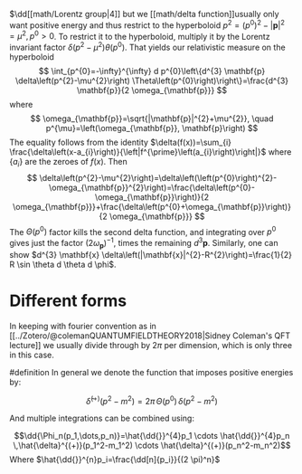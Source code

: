---
---

$\dd[[math/Lorentz group|4]] but we [[math/delta function]]usually only want positive energy and thus restrict to the hyperboloid $p^{2}=\left(p^{0}\right)^{2}-|\mathbf{p}|^{2}=\mu^{2}, p^{0}>0$. To restrict it to the hyperboloid, multiply it by the Lorentz invariant factor $\delta\left(p^{2}-\mu^{2}\right) \theta\left(p^{0}\right)$. That yields our relativistic measure on the hyperboloid
$$
\int_{p^{0}=-\infty}^{\infty} d p^{0}\left\{d^{3} \mathbf{p} \delta\left(p^{2}-\mu^{2}\right) \Theta\left(p^{0}\right)\right\}=\frac{d^{3} \mathbf{p}}{2 \omega_{\mathbf{p}}}
$$
where
$$
\omega_{\mathbf{p}}=\sqrt{|\mathbf{p}|^{2}+\mu^{2}}, \quad p^{\mu}=\left(\omega_{\mathbf{p}}, \mathbf{p}\right)
$$
The equality follows from the identity $\delta(f(x))=\sum_{i} \frac{\delta\left(x-a_{i}\right)}{\left|f^{\prime}\left(a_{i}\right)\right|}$ where $\left\{a_{i}\right\}$ are the zeroes of $f(x)$. Then
$$
\delta\left(p^{2}-\mu^{2}\right)=\delta\left(\left(p^{0}\right)^{2}-\omega_{\mathbf{p}}^{2}\right)=\frac{\delta\left(p^{0}-\omega_{\mathbf{p}}\right)}{2 \omega_{\mathbf{p}}}+\frac{\delta\left(p^{0}+\omega_{\mathbf{p}}\right)}{2 \omega_{\mathbf{p}}}
$$
The $\Theta\left(p^{0}\right)$ factor kills the second delta function, and integrating over $p^{0}$ gives just the factor $\left(2 \omega_{\mathbf{p}}\right)^{-1}$, times the remaining $d^{3} \mathbf{p}$. Similarly, one can show $d^{3} \mathbf{x} \delta\left(|\mathbf{x}|^{2}-R^{2}\right)=\frac{1}{2} R \sin \theta d \theta d \phi$.

# Different forms

In keeping with fourier convention as in [[../Zotero/@colemanQUANTUMFIELDTHEORY2018|Sidney Coleman's QFT lecture]] we usually divide through by $2 \pi$ per dimension, which is only three in this case.

#definition In general we denote the function that imposes positive energies by:

$$\hat{\delta}^{(+)}(p^2-m^2)=2 \pi \,\Theta(p^0)\,\delta(p^2-m^2)$$

And multiple integrations can be combined using:

$$\dd{\Phi_n(p_1,\dots,p_n)}=\hat{\dd{}}^{4}p_1 \cdots \hat{\dd{}}^{4}p_n \,\hat{\delta}^{(+)}(p_1^2-m_1^2) \cdots \hat{\delta}^{(+)}(p_n^2-m_n^2)$$
Where $\hat{\dd{}}^{n}p_i=\frac{\dd[n]{p_i}}{(2 \pi)^n}$